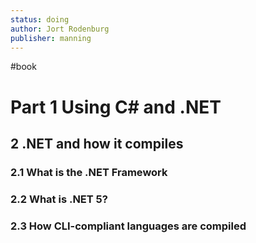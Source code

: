 ```yaml
---
status: doing
author: Jort Rodenburg
publisher: manning
---
```

#book
# Part 1 Using C# and .NET

## 2 .NET and how it compiles

### 2.1 What is the .NET Framework

### 2.2 What is .NET 5?

### 2.3 How CLI-compliant languages are compiled

